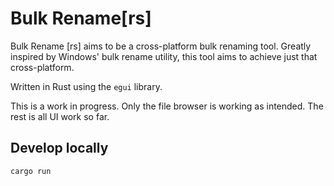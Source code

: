 # Bulk Rename[rs]

Bulk Rename [rs] aims to be a cross-platform bulk renaming tool. Greatly inspired by Windows' bulk rename utility, this tool aims to achieve just that cross-platform.

Written in Rust using the `egui` library.

This is a work in progress. Only the file browser is working as intended. The rest is all UI work so far.

## Develop locally

`cargo run`